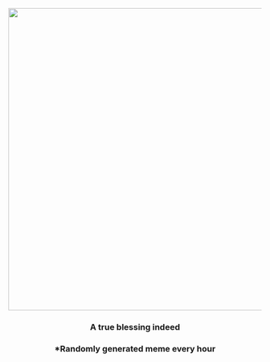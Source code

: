 <p align="center">
        <img src="https://i.redd.it/lrj2876ax4i91.jpg" width="600" height="600">
        </p>
        <h3 align="center">A true blessing indeed</h3>
        <h3 align="center">*Randomly generated meme every hour</h3>
    